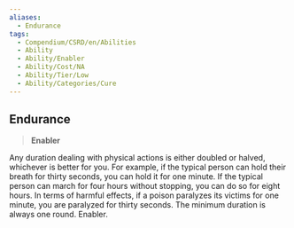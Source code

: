 ```yaml
---
aliases:
  - Endurance
tags:
  - Compendium/CSRD/en/Abilities
  - Ability
  - Ability/Enabler
  - Ability/Cost/NA
  - Ability/Tier/Low
  - Ability/Categories/Cure
---
```

  
    
## Endurance    
>**Enabler**  
    
Any duration dealing with physical actions is either doubled or halved, whichever is better for you. For example, if the typical person can hold their breath for thirty seconds, you can hold it for one minute. If the typical person can march for four hours without stopping, you can do so for eight hours. In terms of harmful effects, if a poison paralyzes its victims for one minute, you are paralyzed for thirty seconds. The minimum duration is always one round. Enabler.